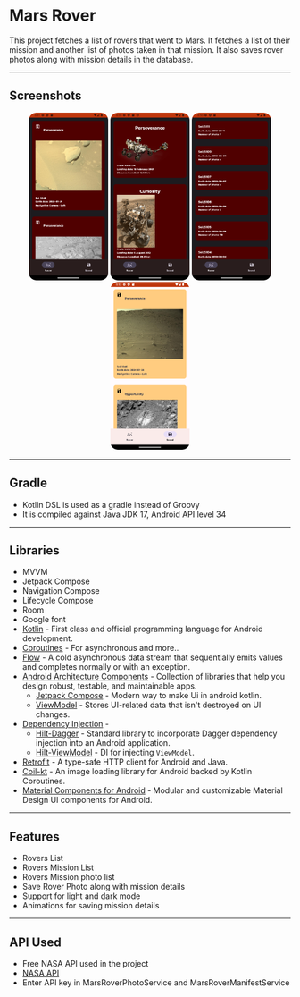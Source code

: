 # Mars Rover
This project fetches a list of rovers that went to Mars. It fetches a list of their mission and another list of photos taken in that mission. It also saves rover photos along with mission details in the database.

---
## Screenshots
<p align="center">
<img src = "https://raw.githubusercontent.com/abhineshchandra1234/Mars_Rover/master/app/src/main/res/screenshots/Missions_photo_dark.png" height=300px/>
<img src = "https://raw.githubusercontent.com/abhineshchandra1234/Mars_Rover/master/app/src/main/res/screenshots/rover_list_dark.png" height=300px/>
<img src = "https://raw.githubusercontent.com/abhineshchandra1234/Mars_Rover/master/app/src/main/res/screenshots/rover_missions_dark.png" height=300px/>
<img src = "https://raw.githubusercontent.com/abhineshchandra1234/Mars_Rover/master/app/src/main/res/screenshots/saved_photos_list.png" height=300px/>
</p>

---
## Gradle
- Kotlin DSL is used as a gradle instead of Groovy
- It is compiled against Java JDK 17, Android API level 34
---
## Libraries
- MVVM
- Jetpack Compose
- Navigation Compose
- Lifecycle Compose
- Room
- Google font
- [Kotlin](https://kotlinlang.org/) - First class and official programming language for Android development.
- [Coroutines](https://kotlinlang.org/docs/reference/coroutines-overview.html) - For asynchronous and more..
- [Flow](https://kotlin.github.io/kotlinx.coroutines/kotlinx-coroutines-core/kotlinx.coroutines.flow/-flow/) - A cold asynchronous data stream that sequentially emits values and completes normally or with an exception.
- [Android Architecture Components](https://developer.android.com/topic/libraries/architecture) - Collection of libraries that help you design robust, testable, and maintainable apps.
  - [Jetpack Compose](https://developer.android.com/jetpack/compose) - Modern way to make Ui in android kotlin.
  - [ViewModel](https://developer.android.com/topic/libraries/architecture/viewmodel) - Stores UI-related data that isn't destroyed on UI changes. 
- [Dependency Injection](https://developer.android.com/training/dependency-injection) - 
  - [Hilt-Dagger](https://dagger.dev/hilt/) - Standard library to incorporate Dagger dependency injection into an Android application.
  - [Hilt-ViewModel](https://developer.android.com/training/dependency-injection/hilt-jetpack) - DI for injecting `ViewModel`.
- [Retrofit](https://square.github.io/retrofit/) - A type-safe HTTP client for Android and Java.
- [Coil-kt](https://coil-kt.github.io/coil/) - An image loading library for Android backed by Kotlin Coroutines.
- [Material Components for Android](https://github.com/material-components/material-components-android) - Modular and customizable Material Design UI components for Android.
---
## Features
- Rovers List
- Rovers Mission List
- Rovers Mission photo list
- Save Rover Photo along with mission details
- Support for light and dark mode
- Animations for saving mission details
---
## API Used
- Free NASA API used in the project
- [NASA API](https://api.nasa.gov/)
- Enter API key in MarsRoverPhotoService and MarsRoverManifestService
